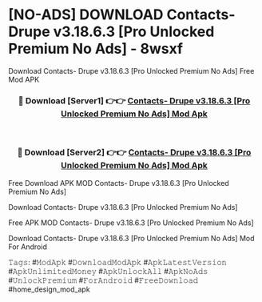 # [NO-ADS] DOWNLOAD Contacts- Drupe v3.18.6.3 [Pro Unlocked Premium No Ads] - 8wsxf
Download Contacts- Drupe v3.18.6.3 [Pro Unlocked Premium No Ads] Free Mod APK

<div align="center">
<h3>🔴 Download [Server1] 👉👉 <a href="https://apk-comot.site?title=Contacts-_Drupe_v3.18.6.3_[Pro_Unlocked_Premium_No_Ads]">Contacts- Drupe v3.18.6.3 [Pro Unlocked Premium No Ads] Mod Apk</a></h3><br>

<h3>🔴 Download [Server2] 👉👉 <a href="https://apk-comot.site?title=Contacts-_Drupe_v3.18.6.3_[Pro_Unlocked_Premium_No_Ads]">Contacts- Drupe v3.18.6.3 [Pro Unlocked Premium No Ads] Mod Apk</a></h3>
</div>


Free Download APK MOD Contacts- Drupe v3.18.6.3 [Pro Unlocked Premium No Ads]

Download Contacts- Drupe v3.18.6.3 [Pro Unlocked Premium No Ads] 

Free APK MOD Contacts- Drupe v3.18.6.3 [Pro Unlocked Premium No Ads] 

Download Contacts- Drupe v3.18.6.3 [Pro Unlocked Premium No Ads] Mod For Android

𝚃𝚊𝚐𝚜: #𝙼𝚘𝚍𝙰𝚙𝚔 #𝙳𝚘𝚠𝚗𝚕𝚘𝚊𝚍𝙼𝚘𝚍𝙰𝚙𝚔 #𝙰𝚙𝚔𝙻𝚊𝚝𝚎𝚜𝚝𝚅𝚎𝚛𝚜𝚒𝚘𝚗 #𝙰𝚙𝚔𝚄𝚗𝚕𝚒𝚖𝚒𝚝𝚎𝚍𝙼𝚘𝚗𝚎𝚢 #𝙰𝚙𝚔𝚄𝚗𝚕𝚘𝚌𝚔𝙰𝚕𝚕 #𝙰𝚙𝚔𝙽𝚘𝙰𝚍𝚜 #𝚄𝚗𝚕𝚘𝚌𝚔𝙿𝚛𝚎𝚖𝚒𝚞𝚖 #𝙵𝚘𝚛𝙰𝚗𝚍𝚛𝚘𝚒𝚍 #𝙵𝚛𝚎𝚎𝙳𝚘𝚠𝚗𝚕𝚘𝚊𝚍 #home_design_mod_apk